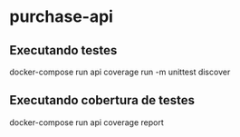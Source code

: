 # purchase-api

## Executando testes

docker-compose run api coverage run -m unittest discover

## Executando cobertura de testes

docker-compose run api  coverage report